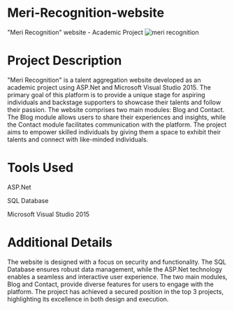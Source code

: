 # Meri-Recognition-website
"Meri Recognition" website - Academic Project
![meri recognition](https://github.com/Khushbooo123/-Meri-Recognition-website/assets/52238176/5ee288f0-7a92-47ba-b4cd-e3dd8d718881)

# Project Description

"Meri Recognition" is a talent aggregation website developed as an academic project using ASP.Net and Microsoft Visual Studio 2015. The primary goal of this platform is to provide a unique stage for aspiring individuals and backstage supporters to showcase their talents and follow their passion. The website comprises two main modules: Blog and Contact. The Blog module allows users to share their experiences and insights, while the Contact module facilitates communication with the platform. The project aims to empower skilled individuals by giving them a space to exhibit their talents and connect with like-minded individuals.

# Tools Used

ASP.Net

SQL Database

Microsoft Visual Studio 2015

# Additional Details

The website is designed with a focus on security and functionality. The SQL Database ensures robust data management, while the ASP.Net technology enables a seamless and interactive user experience. The two main modules, Blog and Contact, provide diverse features for users to engage with the platform. The project has achieved a secured position in the top 3 projects, highlighting its excellence in both design and execution.


